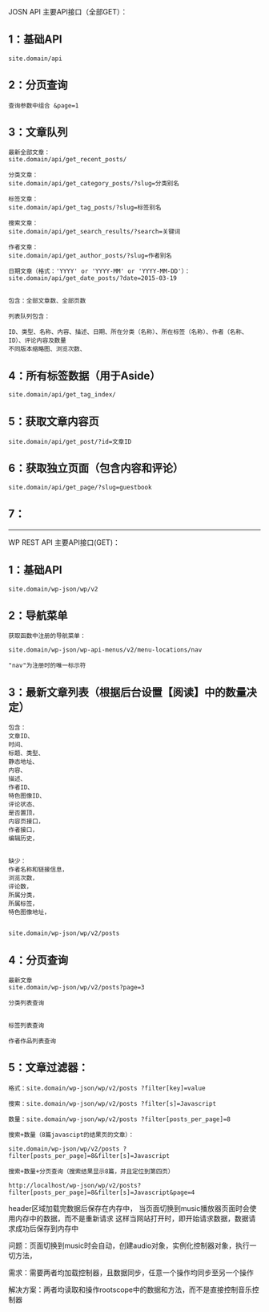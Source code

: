 JOSN API 主要API接口（全部GET）：

## 1：基础API

	site.domain/api

## 2：分页查询

	查询参数中组合 &page=1

## 3：文章队列

	最新全部文章：
	site.domain/api/get_recent_posts/

	分类文章：
	site.domain/api/get_category_posts/?slug=分类别名

	标签文章：
	site.domain/api/get_tag_posts/?slug=标签别名

	搜索文章：
	site.domain/api/get_search_results/?search=关键词

	作者文章：
	site.domain/api/get_author_posts/?slug=作者别名

	日期文章（格式：'YYYY' or 'YYYY-MM' or 'YYYY-MM-DD'）：
	site.domain/api/get_date_posts/?date=2015-03-19


	包含：全部文章数、全部页数

	列表队列包含：

	ID、类型、名称、内容、描述、日期、所在分类（名称）、所在标签（名称）、作者（名称、ID）、评论内容及数量
	不同版本缩略图、浏览次数、

## 4：所有标签数据（用于Aside）

	site.domain/api/get_tag_index/

## 5：获取文章内容页

	site.domain/api/get_post/?id=文章ID

## 6：获取独立页面（包含内容和评论）

	site.domain/api/get_page/?slug=guestbook

## 7：


--------------------------------------------------------


WP REST API 主要API接口(GET)：


## 1：基础API

	site.domain/wp-json/wp/v2


## 2：导航菜单

	获取函数中注册的导航菜单：

	site.domain/wp-json/wp-api-menus/v2/menu-locations/nav

	"nav"为注册时的唯一标示符


## 3：最新文章列表（根据后台设置【阅读】中的数量决定）

	包含：
	文章ID、
	时间、
	标题、类型、
	静态地址、
	内容、
	描述、
	作者ID、
	特色图像ID、
	评论状态、
	是否置顶，
	内容页接口，
	作者接口，
	编辑历史，


	缺少：
	作者名称和链接信息，
	浏览次数，
	评论数，
	所属分类，
	所属标签，
	特色图像地址，


	site.domain/wp-json/wp/v2/posts


## 4：分页查询

	最新文章
	site.domain/wp-json/wp/v2/posts?page=3

	分类列表查询


	标签列表查询

	作者作品列表查询

## 5：文章过滤器：

	格式：site.domain/wp-json/wp/v2/posts ?filter[key]=value

	搜索：site.domain/wp-json/wp/v2/posts ?filter[s]=Javascript

	数量：site.domain/wp-json/wp/v2/posts ?filter[posts_per_page]=8

	搜索+数量（8篇javascipt的结果页的文章）：

	site.domain/wp-json/wp/v2/posts ?filter[posts_per_page]=8&filter[s]=Javascript

	搜索+数量+分页查询（搜索结果显示8篇，并且定位到第四页）

	http://localhost/wp-json/wp/v2/posts?filter[posts_per_page]=8&filter[s]=Javascript&page=4



header区域加载完数据后保存在内存中，
当页面切换到music播放器页面时会使用内存中的数据，而不是重新请求
这样当网站打开时，即开始请求数据，数据请求成功后保存到内存中

问题：页面切换到music时会自动，创建audio对象，实例化控制器对象，执行一切方法，

需求：需要两者均加载控制器，且数据同步，任意一个操作均同步至另一个操作

解决方案：两者均读取和操作rootscope中的数据和方法，而不是直接控制音乐控制器